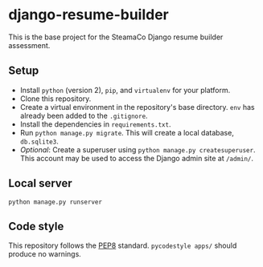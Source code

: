 # django-resume-builder
This is the base project for the SteamaCo Django resume builder assessment.

## Setup
- Install `python` (version 2), `pip`, and `virtualenv` for your platform.
- Clone this repository.
- Create a virtual environment in the repository's base directory. `env` has already been added to the `.gitignore`.
- Install the dependencies in `requirements.txt`.
- Run `python manage.py migrate`. This will create a local database, `db.sqlite3`.
- *Optional*: Create a superuser using `python manage.py createsuperuser`. This account may be used to access the Django admin site at `/admin/`.

## Local server
`python manage.py runserver`

## Code style
This repository follows the [PEP8](https://www.python.org/dev/peps/pep-0008/) standard. `pycodestyle apps/` should produce no warnings.
